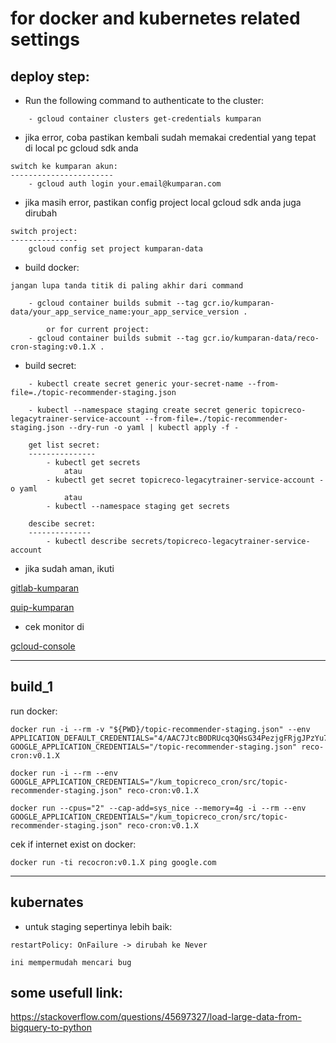 # for docker and kubernetes related settings

deploy step:
---
* Run the following command to authenticate to the cluster:

```
    - gcloud container clusters get-credentials kumparan
```

* jika error, coba pastikan kembali sudah memakai credential yang tepat di local pc gcloud sdk anda

```
switch ke kumparan akun:
-----------------------
    - gcloud auth login your.email@kumparan.com
```

* jika masih error, pastikan config project local gcloud sdk anda juga dirubah

```
switch project:
---------------
    gcloud config set project kumparan-data
```

* build docker:

```
jangan lupa tanda titik di paling akhir dari command

    - gcloud container builds submit --tag gcr.io/kumparan-data/your_app_service_name:your_app_service_version .

        or for current project:
    - gcloud container builds submit --tag gcr.io/kumparan-data/reco-cron-staging:v0.1.X .
```

* build secret:
```
    - kubectl create secret generic your-secret-name --from-file=./topic-recommender-staging.json

    - kubectl --namespace staging create secret generic topicreco-legacytrainer-service-account --from-file=./topic-recommender-staging.json --dry-run -o yaml | kubectl apply -f -

    get list secret:
    ---------------
        - kubectl get secrets
            atau
        - kubectl get secret topicreco-legacytrainer-service-account -o yaml
            atau
        - kubectl --namespace staging get secrets

    descibe secret:
    --------------
        - kubectl describe secrets/topicreco-legacytrainer-service-account
```

* jika sudah aman, ikuti

[gitlab-kumparan](https://gitlab.kumparan.com/data/k8s-tutorial/blob/master/README.md "gitlab-kumparan")

[quip-kumparan](https://kumparan.quip.com/yI4tAJ3VyoaO "quip-kumparan")


* cek monitor di

[gcloud-console](https://console.cloud.google.com/kubernetes/workload "gcloud-console")

___

build_1
---

run docker:
```
docker run -i --rm -v "${PWD}/topic-recommender-staging.json" --env APPLICATION_DEFAULT_CREDENTIALS="4/AAC7JtcB0DRUcq3QHsG34PezjgFRjgJPzYu7q5ywLlFZTH8PfUPzuWo" GOOGLE_APPLICATION_CREDENTIALS="/topic-recommender-staging.json" reco-cron:v0.1.X

docker run -i --rm --env GOOGLE_APPLICATION_CREDENTIALS="/kum_topicreco_cron/src/topic-recommender-staging.json" reco-cron:v0.1.X

docker run --cpus="2" --cap-add=sys_nice --memory=4g -i --rm --env GOOGLE_APPLICATION_CREDENTIALS="/kum_topicreco_cron/src/topic-recommender-staging.json" reco-cron:v0.1.X
```

cek if internet exist on docker:
```
docker run -ti recocron:v0.1.X ping google.com
```

___

kubernates
---
* untuk staging sepertinya lebih baik:
```
restartPolicy: OnFailure -> dirubah ke Never

ini mempermudah mencari bug
```

some usefull link:
---
https://stackoverflow.com/questions/45697327/load-large-data-from-bigquery-to-python